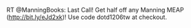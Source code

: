 <!--
id: 2129397675
link: http://kevinisom.info/post/2129397675/rt-manningbooks-last-call-get-half-off-any
slug: rt-manningbooks-last-call-get-half-off-any
date: Tue Dec 07 2010 18:16:40 GMT+1300 (NZDT)
raw: {"blog_name":"kevinisom","id":2129397675,"post_url":"http://kevinisom.info/post/2129397675/rt-manningbooks-last-call-get-half-off-any","slug":"rt-manningbooks-last-call-get-half-off-any","type":"text","date":"2010-12-07 05:16:40 GMT","timestamp":1291699000,"state":"published","format":"html","reblog_key":"628588sa","tags":[],"short_url":"http://tmblr.co/Zw68Yy1_x0Uh","highlighted":[],"feed_item":"http://twitter.com/kev_nz/statuses/11963627179347968","from_feed_id":650289,"note_count":0,"title":null,"body":"<p>RT @ManningBooks: Last Call! Get half off any Manning MEAP (<a href=\"http://bit.ly/eJd2xk\" target=\"_blank\">http://bit.ly/eJd2xk</a>)! Use code dotd1206tw at checkout.</p>"}
publish: 2010-12-07
tags: 
title: null
-->


RT @ManningBooks: Last Call! Get half off any Manning MEAP
(<http://bit.ly/eJd2xk>)! Use code dotd1206tw at checkout.


